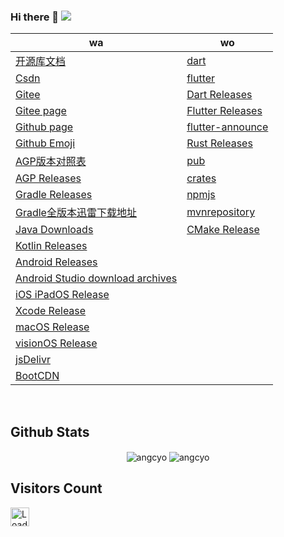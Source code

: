 <!-- <img align="right" width="50%"
    src="https://github-readme-stats.vercel.app/api?username=angcyo&show_icons=true&include_all_commits=true"
    alt="angcyo" style="margin-top:100%" /> -->

### Hi there 👋  ![](https://komarev.com/ghpvc/?username=angcyo&color=blueviolet&label=Count)

|wa|wo|
|--|--|
| [开源库文档](https://angcyo.gitee.io/doc)                                                                          | [dart](https://dart.dev/)
| [Csdn](https://angcyo.blog.csdn.net)                                                                             | [flutter](https://flutter.dev/)
| [Gitee](https://gitee.com/angcyo)                                                                                | [Dart Releases](https://github.com/dart-lang/sdk/tags)
| [Gitee page](https://angcyo.gitee.io/)                                                                           | [Flutter Releases](https://github.com/flutter/flutter/tags)
| [Github page](https://angcyo.github.io/)                                                                         | [flutter-announce](https://groups.google.com/g/flutter-announce)
| [Github Emoji](https://www.webfx.com/tools/emoji-cheat-sheet/)                                                    | [Rust Releases](https://github.com/rust-lang/rust/tags) 
| [AGP版本对照表](https://developer.android.google.cn/studio/releases/gradle-plugin?hl=zh_cn#updating-gradle)         | [pub](https://pub.dev/)
| [AGP Releases](https://mvnrepository.com/artifact/com.android.application/com.android.application.gradle.plugin)   | [crates](https://crates.io/)  
| [Gradle Releases](https://gradle.org/releases/)                                                                    | [npmjs](https://www.npmjs.com/)
| [Gradle全版本迅雷下载地址](https://angcyo.blog.csdn.net/article/details/78357512#Gradle_376)                          | [mvnrepository](https://mvnrepository.com/)
| [Java Downloads](https://www.oracle.com/hk/java/technologies/downloads/)                                           | [CMake Release](https://cmake.org/cmake/help/latest/release/index.html)
| [Kotlin Releases](https://github.com/JetBrains/kotlin/tags)
| [Android Releases](https://developer.android.com/about/versions)
| [Android Studio download archives](https://developer.android.com/studio/archive)
| [iOS iPadOS Release](https://developer.apple.com/documentation/ios-ipados-release-notes)
| [Xcode Release](https://developer.apple.com/documentation/xcode-release-notes)
| [macOS Release](https://developer.apple.com/documentation/macos-release-notes/)
| [visionOS Release](https://developer.apple.com/documentation/visionos-release-notes)
| [jsDelivr](https://www.jsdelivr.com/)
| [BootCDN](https://www.bootcdn.cn/)

<!--
<div>
  <a href="https://github.com/angcyo">
   <img align="center" src="https://github-readme-stats.vercel.app/api?username=angcyo&show_icons=true&include_all_commits=true" alt="angcyo" />
  </a>
</div>
-->

<br />

## Github Stats  

<div align="center">
  <img src="https://github-readme-stats.vercel.app/api?username=angcyo&show_icons=true&include_all_commits=true&count_private=true&hide_border=true" align="center" alt="angcyo" />
  <img src="https://github-readme-stats.vercel.app/api/top-langs/?username=angcyo&hide_border=true" align="center" alt="angcyo" />
</div>  


## Visitors Count
<img height="30px" src = "https://profile-counter.glitch.me/angcyo/count.svg" alt ="Loading">

<!--
**angcyo/angcyo** is a ✨ _special_ ✨ repository because its `README.md` (this file) appears on your GitHub profile.

Here are some ideas to get you started:

- 🔭 I’m currently working on ...
- 🌱 I’m currently learning ...
- 👯 I’m looking to collaborate on ...
- 🤔 I’m looking for help with ...
- 💬 Ask me about ...
- 📫 How to reach me: ...
- 😄 Pronouns: ...
- ⚡ Fun fact: ...
-->
